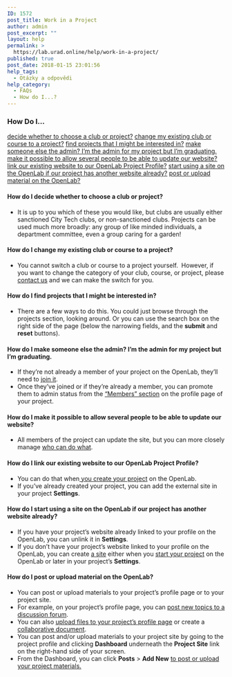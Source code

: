 ```yaml
---
ID: 1572
post_title: Work in a Project
author: admin
post_excerpt: ""
layout: help
permalink: >
  https://lab.urad.online/help/work-in-a-project/
published: true
post_date: 2018-01-15 23:01:56
help_tags:
  - Otázky a odpovědi
help_category:
  - FAQs
  - How do I...?
---
```

<h3>How Do I…</h3>
<a href="https://lab.urad.online/blog/help/work-in-a-project/#clubproject">decide whether to choose a club or project?</a>
<a href="https://lab.urad.online/blog/help/work-in-a-project/#change2project">change my existing club or course to a project?</a>
<a href="https://lab.urad.online/blog/help/work-in-a-project/#findprojects">find projects that I might be interested in?</a>
<a href="https://lab.urad.online/blog/help/work-in-a-project/#changeadmins">make someone else the admin? I’m the admin for my project but I’m graduating.</a>
<a href="https://lab.urad.online/blog/help/work-in-a-project/#multipleadmins">make it possible to allow several people to be able to update our website?</a>
<a href="https://lab.urad.online/blog/help/work-in-a-project/#linksite">link our existing website to our OpenLab Project Profile?</a>
<a href="https://lab.urad.online/blog/help/work-in-a-project/#newsite">start using a site on the OpenLab if our project has another website already?</a>
<a href="https://lab.urad.online/blog/help/work-in-a-project/#post">post or upload material on the OpenLab?</a><a name="clubproject"></a>
<h4>How do I decide whether to choose a club or project?</h4>
<ul>
 	<li>It is up to you which of these you would like, but clubs are usually either sanctioned City Tech clubs, or non-sanctioned clubs. Projects can be used much more broadly: any group of like minded individuals, a department committee, even a group caring for a garden!<a name="change2project"></a></li>
</ul>
<h4>How do I change my existing club or course to a project?</h4>
<ul>
 	<li>You cannot switch a club or course to a project yourself.  However, if you want to change the category of your club, course, or project, please <a href="https://lab.urad.online/blog/help/contact-us">contact us</a> and we can make the switch for you.<a name="findprojects"></a></li>
</ul>
<h4>How do I find projects that I might be interested in?</h4>
<ul>
 	<li>There are a few ways to do this. You could just browse through the projects section, looking around. Or you can use the search box on the right side of the page (below the narrowing fields, and the <strong>submit</strong> and <strong>reset</strong> buttons).<a name="changeadmins"></a></li>
</ul>
<h4>How do I make someone else the admin? I’m the admin for my project but I’m graduating.</h4>
<ul>
 	<li>If they’re not already a member of your project on the OpenLab, they’ll need to <a href="https://lab.urad.online/blog/help/joining-a-club/">join it</a>.</li>
 	<li>Once they’ve joined or if they’re already a member, you can promote them to admin status from the <a href="https://lab.urad.online/blog/help/managing-membership-of-a-course-project-or-club-2/">“Members” section</a> on the profile page of your project.<a name="multipleadmins"></a></li>
</ul>
<h4>How do I make it possible to allow several people to be able to update our website?</h4>
<ul>
 	<li>All members of the project can update the site, but you can more closely manage <a href="https://lab.urad.online/blog/help/managing-users-on-your-site/">who can do what</a>.<a name="linksite"></a></li>
</ul>
<h4>How do I link our existing website to our OpenLab Project Profile?</h4>
<ul>
 	<li>You can do that when<a href="https://lab.urad.online/blog/help/who-can-build-a-site/"> you create your project</a> on the OpenLab.</li>
 	<li>If you’ve already created your project, you can add the external site in your project <strong>Settings</strong>.<a name="newsite"></a></li>
</ul>
<h4>How do I start using a site on the OpenLab if our project has another website already?</h4>
<ul>
 	<li>If you have your project’s website already linked to your profile on the OpenLab, you can unlink it in <strong>Settings</strong>.</li>
 	<li>If you don’t have your project’s website linked to your profile on the OpenLab, you can create <a href="https://lab.urad.online/blog/help/what-is-a-site-on-a-course-project-or-club/">a site</a> either when you <a href="https://lab.urad.online/blog/help/what-is-a-site-on-a-course-project-or-club/">start your project</a> on the OpenLab or later in your project’s <strong>Settings</strong>.<a name="post"></a></li>
</ul>
<h4>How do I post or upload material on the OpenLab?</h4>
<ul>
 	<li>You can post or upload materials to your project’s profile page or to your project site.</li>
 	<li>For example, on your project’s profile page, you can <a href="https://lab.urad.online/blog/help/discussion-forums/">post new topics to a discussion forum</a>.</li>
 	<li>You can also <a href="https://lab.urad.online/blog/help/using-files/">upload files to your project’s profile page</a> or create a <a href="https://lab.urad.online/blog/help/using-docs/">collaborative document</a>.</li>
 	<li>You can post and/or upload materials to your project site by going to the project profile and clicking <strong>Dashboard</strong> underneath the <strong>Project Site</strong> link on the right-hand side of your screen.</li>
 	<li>From the Dashboard, you can click <strong>Posts</strong> &gt; <strong>Add New</strong> <a href="https://lab.urad.online/blog/help/writing-a-post/">to post or upload your project materials.</a></li>
</ul>